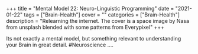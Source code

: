+++
title = "Mental Model 22: Neuro-Linguistic Programming"
date = "2021-01-22"
tags = ["Brain-Health"]
cover = ""
categories = ["Brain-Health"]
description = "Relearning the internet. The cover is a space image by Nasa from unsplash blended with some patterns from Everypixel"
+++

Its not exactly a mental model, but something relevant to understanding your Brain in great detail. #Neuroscience ....
